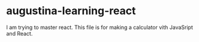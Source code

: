 # augustina-learning-react

I am trying to master react. This file is for making a calculator vith JavaSript and React.
